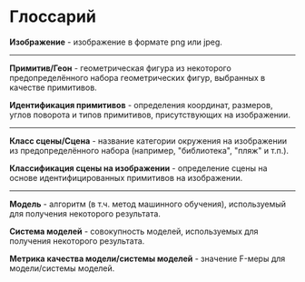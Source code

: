 # Глоссарий
**Изображение** - изображение в формате png или jpeg.

___
**Примитив/Геон** - геометрическая фигура из некоторого предопределённого набора геометрических фигур, выбранных в качестве примитивов.

**Идентификация примитивов** - определения координат, размеров, углов поворота и типов примитивов, присутствующих на изображении.

___
**Класс сцены/Сцена** - название категории окружения на изображении из предопределённого набора (например, "библиотека", "пляж" и т.п.).

**Классификация сцены на изображении** - определение сцены на основе идентифицированных примитивов на изображении.

___
**Модель** - алгоритм (в т.ч. метод машинного обучения), используемый для получения некоторого результата.

**Система моделей** - совокупность моделей, используемых для получения некоторого результата.

**Метрика качества модели/системы моделей** - значение F-меры для модели/системы моделей.